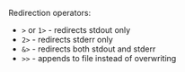 Redirection operators:
- `>` or `1>` - redirects stdout only
- `2>` - redirects stderr only
- `&>` - redirects both stdout and stderr
- `>>` - appends to file instead of overwriting